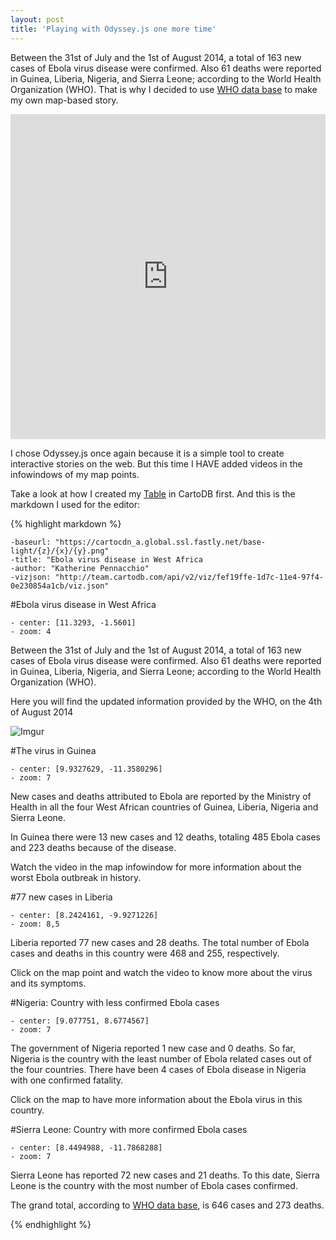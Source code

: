 ```yaml
---
layout: post
title: 'Playing with Odyssey.js one more time'
---
```


Between the 31st of July and the 1st of August 2014, a total of 163 new cases of Ebola virus disease were confirmed.  Also 61 deaths were reported in Guinea, Liberia, Nigeria, and Sierra Leone; according to the World Health Organization (WHO). That is why I decided to use [WHO data base](http://www.who.int/csr/disease/ebola/evd-outbreak.jpg) to make my own map-based story. 

<!-- more -->


<iframe width='100%' height='520' frameborder='0' src='http://bl.ocks.org/anonymous/raw/8e2721ddc77cddae0227' allowfullscreen webkitallowfullscreen mozallowfullscreen oallowfullscreen msallowfullscreen></iframe>

I chose Odyssey.js once again because it is a simple tool to create interactive stories on the web. But this time I HAVE added videos in the infowindows of my map points. 

Take a look at how I created my [Table](https://kathy.cartodb.com/tables/ebola_data/public) in CartoDB first. And this is the markdown I used for the editor: 

 {% highlight markdown %}
```
-baseurl: "https://cartocdn_a.global.ssl.fastly.net/base-light/{z}/{x}/{y}.png"
-title: "Ebola virus disease in West Africa
-author: "Katherine Pennacchio"
-vizjson: "http://team.cartodb.com/api/v2/viz/fef19ffe-1d7c-11e4-97f4-0e230854a1cb/viz.json"
```
 
#Ebola virus disease in West Africa
```
- center: [11.3293, -1.5601]
- zoom: 4
```
 
Between the 31st of  July and the 1st of August 2014, a total of 163 new cases of Ebola virus disease were confirmed.  Also 61 deaths were reported in Guinea, Liberia, Nigeria, and Sierra Leone; according to the World Health Organization (WHO). 

Here you will find the updated information provided by the WHO, on the 4th of August 2014
 
![Imgur](http://i.imgur.com/iM64kdp.jpg)

#The virus in Guinea
```
- center: [9.9327629, -11.3580296]
- zoom: 7
```
 
New cases and deaths attributed to Ebola are reported by the Ministry of Health in all the four West African countries of Guinea, Liberia, Nigeria and Sierra Leone. 

In Guinea there were 13 new cases and 12 deaths, totaling 485 Ebola cases and 223 deaths because of the disease. 

Watch the video in the map infowindow for more information about the worst Ebola outbreak in history.
 
#77 new cases in Liberia 
```
- center: [8.2424161, -9.9271226]
- zoom: 8,5
```
Liberia reported 77 new cases and 28 deaths. The total number of Ebola cases and deaths in this country were 468 and 255, respectively. 

Click on the map point and watch the video to know more about the virus and its symptoms. 
 

#Nigeria: Country with less confirmed Ebola cases
```
- center: [9.077751, 8.6774567]
- zoom: 7
```

The government of Nigeria reported 1 new case and 0 deaths. So far, Nigeria is the country with the least number of Ebola related cases out of the four countries. There have been 4 cases of Ebola disease in Nigeria with one confirmed fatality.

Click on the map to have more information about the Ebola virus in this country. 

#Sierra Leone: Country with more confirmed Ebola cases
```
- center: [8.4494988, -11.7868288]
- zoom: 7
```

 Sierra Leone has reported 72 new cases and 21 deaths. To this date, Sierra Leone is the country with the most number of Ebola cases confirmed. 

 The grand total, according to [WHO data base](http://www.who.int/csr/disease/ebola/evd-outbreak.jpg), is 646 cases and 273 deaths.

{% endhighlight %}

